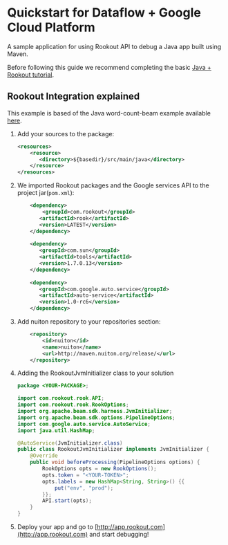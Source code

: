# Quickstart for Dataflow + Google Cloud Platform

A sample application for using Rookout API to debug a Java app built using Maven.

Before following this guide we recommend completing the basic [Java + Rookout tutorial](https://github.com/Rookout/tutorial-java).

## Rookout Integration explained

This example is based of the Java word-count-beam example available [here].

1. Add your sources to the package:
    ```xml
    <resources>
        <resource>
           <directory>${basedir}/src/main/java</directory>
        </resource>
    </resources>
    ```

2. We imported Rookout packages and the Google services API to the project jar(`pom.xml`):
    ```xml
        <dependency>
            <groupId>com.rookout</groupId>
           <artifactId>rook</artifactId>
           <version>LATEST</version>
        </dependency>
        
        <dependency>
           <groupId>com.sun</groupId>
           <artifactId>tools</artifactId>
           <version>1.7.0.13</version>
        </dependency>
        
        <dependency>
           <groupId>com.google.auto.service</groupId>
           <artifactId>auto-service</artifactId>
           <version>1.0-rc6</version>
        </dependency>
    ```
   
3. Add nuiton repository to your repositories section:
    ```xml
        <repository>
            <id>nuiton</id>
            <name>nuiton</name>
            <url>http://maven.nuiton.org/release/</url>
        </repository> 
   ```
4. Adding the RookoutJvmInitializer class to your solution
    ```java
    package <YOUR-PACKAGE>;
   
    import com.rookout.rook.API;
    import com.rookout.rook.RookOptions;
    import org.apache.beam.sdk.harness.JvmInitializer;
    import org.apache.beam.sdk.options.PipelineOptions;
    import com.google.auto.service.AutoService;
    import java.util.HashMap;

    @AutoService(JvmInitializer.class)
    public class RookoutJvmInitializer implements JvmInitializer {
        @Override
        public void beforeProcessing(PipelineOptions options) {
            RookOptions opts = new RookOptions();
            opts.token = "<YOUR-TOKEN>";
            opts.labels = new HashMap<String, String>() {{
                put("env", "prod");
            }};
            API.start(opts);
        }
    }
    ```

5. Deploy your app and go to [http://app.rookout.com](http://app.rookout.com) and start debugging!

[Java + Rookout]: https://docs.rookout.com/docs/sdk-setup.html
[here]: https://beam.apache.org/get-started/wordcount-example/
[maven central]: https://mvnrepository.com/artifact/com.rookout/rook
